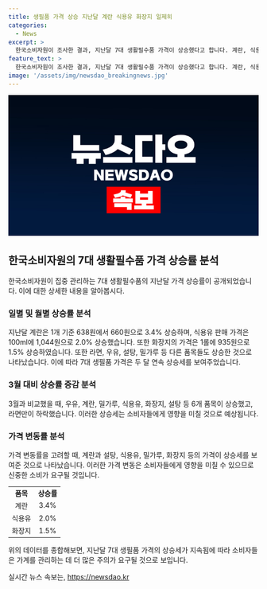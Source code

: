 ```yaml
---
title: 생필품 가격 상승 지난달 계란 식용유 화장지 일제히
categories:
  - News
excerpt: >
  한국소비자원이 조사한 결과, 지난달 7대 생활필수품 가격이 상승했다고 합니다. 계란, 식용유, 화장지, 우유, 설탕, 밀가루 등 5개 품목의 가격은 두 달 연속 상승세를 보였으며, 3월 대비 가격이 상승한 품목은 6개였습니다. 이에 대해 우유(10.7%), 계란(5.7%), 밀가루(4.0%), 식용유(3.0%), 화장지(2.9%), 설탕(1.3%) 등의 가격이 상승한 것으로 나타났습니다. 자세한 내용은 KBS뉴스를 참고하세요!
feature_text: >
  한국소비자원이 조사한 결과, 지난달 7대 생활필수품 가격이 상승했다고 합니다. 계란, 식용유, 화장지, 우유, 설탕, 밀가루 등 5개 품목의 가격은 두 달 연속 상승세를 보였으며, 3월 대비 가격이 상승한 품목은 6개였습니다. 이에 대해 우유(10.7%), 계란(5.7%), 밀가루(4.0%), 식용유(3.0%), 화장지(2.9%), 설탕(1.3%) 등의 가격이 상승한 것으로 나타났습니다. 자세한 내용은 KBS뉴스를 참고하세요!
image: '/assets/img/newsdao_breakingnews.jpg'
---
```


<p><img src="/assets/img/newsdao_breakingnews.jpg" alt="ranknews 속보" /></p>

<h2 data-ke-size="size26">한국소비자원의 7대 생활필수품 가격 상승률 분석</h2>

<p data-ke-size="size16">한국소비자원이 집중 관리하는 7대 생활필수품의 지난달 가격 상승률이 공개되었습니다. 이에 대한 상세한 내용을 알아봅시다.</p>

<h3>일별 및 월별 상승률 분석</h3>

<p data-ke-size="size16">지난달 계란은 1개 기준 638원에서 660원으로 3.4% 상승하며, 식용유 판매 가격은 100ml에 1,044원으로 2.0% 상승했습니다. 또한 화장지의 가격은 1롤에 935원으로 1.5% 상승하였습니다. 또한 라면, 우유, 설탕, 밀가루 등 다른 품목들도 상승한 것으로 나타났습니다. 이에 따라 7대 생필품 가격은 두 달 연속 상승세를 보여주었습니다.</p>

<h3>3월 대비 상승률 증감 분석</h3>

<p data-ke-size="size16">3월과 비교했을 때, 우유, 계란, 밀가루, 식용유, 화장지, 설탕 등 6개 품목이 상승했고, 라면만이 하락했습니다. 이러한 상승세는 소비자들에게 영향을 미칠 것으로 예상됩니다.</p>

<h3>가격 변동률 분석</h3>

<p data-ke-size="size16">가격 변동률을 고려할 때, 계란과 설탕, 식용유, 밀가루, 화장지 등의 가격이 상승세를 보여준 것으로 나타났습니다. 이러한 가격 변동은 소비자들에게 영향을 미칠 수 있으므로 신중한 소비가 요구될 것입니다.</p>

<table>
  <tr>
    <td style="text-align: center;"><b>품목</b></td>
    <td style="text-align: center;"><b>상승률</b></td>
  </tr>
  <tr>
    <td style="text-align: center;">계란</td>
    <td style="text-align: center;">3.4%</td>
  </tr>
  <tr>
    <td style="text-align: center;">식용유</td>
    <td style="text-align: center;">2.0%</td>
  </tr>
  <tr>
    <td style="text-align: center;">화장지</td>
    <td style="text-align: center;">1.5%</td>
  </tr>
</table>

<p data-ke-size="size16">위의 데이터를 종합해보면, 지난달 7대 생필품 가격의 상승세가 지속됨에 따라 소비자들은 가계를 관리하는 데 더 많은 주의가 요구될 것으로 보입니다.</p>
실시간 뉴스 속보는, <a href="https://newsdao.kr" rel="dofollow">https://newsdao.kr</a>


